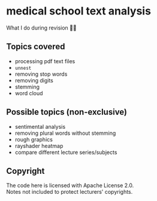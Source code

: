 # medical school text analysis
What I do during revision 📑😛

## Topics covered 
- processing pdf text files 
- `unnest`
- removing stop words
- removing digits
- stemming 
- word cloud 

## Possible topics (non-exclusive)
- sentimental analysis 
- removing plural words without stemming 
- rough graphics 
- rayshader heatmap
- compare different lecture series/subjects 

## Copyright
The code here is licensed with Apache License 2.0.  
Notes not included to protect lecturers' copyrights. 

